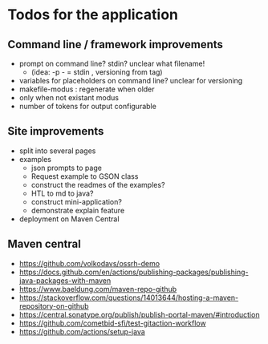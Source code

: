 # Todos for the application

## Command line / framework improvements
- prompt on command line? stdin? unclear what filename!
  - (idea: -p - = stdin , versioning from tag)
- variables for placeholders on command line? unclear for versioning
- makefile-modus : regenerate when older
- only when not existant modus
- number of tokens for output configurable

## Site improvements
- split into several pages
- examples
  - json prompts to page
  - Request example to GSON class
  - construct the readmes of the examples?
  - HTL to md to java?
  - construct mini-application?
  - demonstrate explain feature
- deployment on Maven Central

## Maven central
- https://github.com/volkodavs/ossrh-demo
- https://docs.github.com/en/actions/publishing-packages/publishing-java-packages-with-maven
- https://www.baeldung.com/maven-repo-github
- https://stackoverflow.com/questions/14013644/hosting-a-maven-repository-on-github
- https://central.sonatype.org/publish/publish-portal-maven/#introduction
- https://github.com/cometbid-sfi/test-gitaction-workflow
- https://github.com/actions/setup-java
